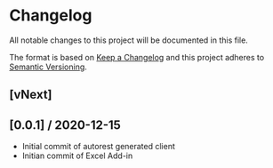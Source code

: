# Changelog
All notable changes to this project will be documented in this file.

The format is based on [Keep a Changelog](https://keepachangelog.com/en/1.0.0/)
and this project adheres to [Semantic Versioning](https://semver.org/spec/v2.0.0.html).

## [vNext]

## [0.0.1] / 2020-12-15
- Initial commit of autorest generated client
- Initian commit of Excel Add-in